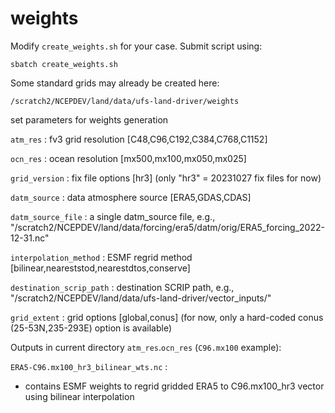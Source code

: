 # weights

Modify `create_weights.sh` for your case. Submit script using:

`sbatch create_weights.sh`

Some standard grids may already be created here:

`/scratch2/NCEPDEV/land/data/ufs-land-driver/weights`

 set parameters for weights generation
 
`atm_res`      : fv3 grid resolution [C48,C96,C192,C384,C768,C1152] 

`ocn_res`      : ocean resolution [mx500,mx100,mx050,mx025] 

`grid_version` : fix file options [hr3] (only "hr3" = 20231027 fix files for now) 

`datm_source`  : data atmosphere source [ERA5,GDAS,CDAS]

`datm_source_file` : a single datm_source file, e.g., "/scratch2/NCEPDEV/land/data/forcing/era5/datm/orig/ERA5_forcing_2022-12-31.nc" 

`interpolation_method` : ESMF regrid method [bilinear,neareststod,nearestdtos,conserve]

`destination_scrip_path` : destination SCRIP path, e.g., "/scratch2/NCEPDEV/land/data/ufs-land-driver/vector_inputs/" 

`grid_extent`  : grid options [global,conus] (for now, only a hard-coded conus (25-53N,235-293E) option is available) 

Outputs in current directory `atm_res`.`ocn_res` (`C96.mx100` example):

`ERA5-C96.mx100_hr3_bilinear_wts.nc` :
* contains ESMF weights to regrid gridded ERA5 to C96.mx100_hr3 vector using bilinear interpolation

